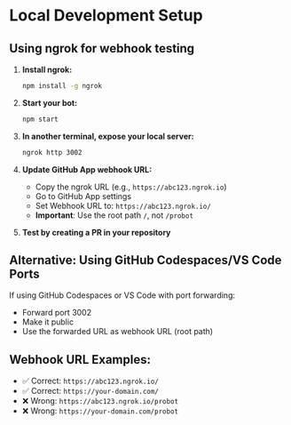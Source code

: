 # Local Development Setup

## Using ngrok for webhook testing

1. **Install ngrok:**
   ```bash
   npm install -g ngrok
   ```

2. **Start your bot:**
   ```bash
   npm start
   ```

3. **In another terminal, expose your local server:**
   ```bash
   ngrok http 3002
   ```

4. **Update GitHub App webhook URL:**
   - Copy the ngrok URL (e.g., `https://abc123.ngrok.io`)
   - Go to GitHub App settings
   - Set Webhook URL to: `https://abc123.ngrok.io/`
   - **Important**: Use the root path `/`, not `/probot`

5. **Test by creating a PR in your repository**

## Alternative: Using GitHub Codespaces/VS Code Ports

If using GitHub Codespaces or VS Code with port forwarding:
- Forward port 3002
- Make it public
- Use the forwarded URL as webhook URL (root path)

## Webhook URL Examples:
- ✅ Correct: `https://abc123.ngrok.io/`
- ✅ Correct: `https://your-domain.com/`
- ❌ Wrong: `https://abc123.ngrok.io/probot`
- ❌ Wrong: `https://your-domain.com/probot`
